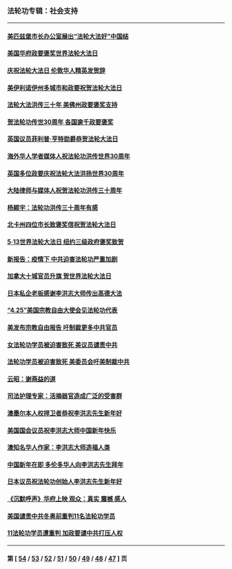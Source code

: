### 法轮功专辑：社会支持
---
#### [美匹兹堡市长办公室展出“法轮大法好”中国结](../../pages/nf4386/n13749721.md?06200430) 
#### [美国华府政要褒奖世界法轮大法日](../../pages/nf4386/n13743770.md?06200430) 
#### [庆祝法轮大法日 伦敦华人精英发贺辞](../../pages/nf4386/n13741593.md?06200430) 
#### [美伊利诺伊州多城市和政要祝贺法轮大法日](../../pages/nf4386/n13737149.md?06200430) 
#### [法轮大法洪传三十年 美佛州政要褒奖支持](../../pages/nf4386/n13737103.md?06200430) 
#### [贺法轮功传世30周年 各国逾千政要褒奖](../../pages/nf4386/n13735828.md?06200430) 
#### [英国议员菲利普‧亨特勋爵恭贺法轮大法日](../../pages/nf4386/n13736187.md?06200430) 
#### [海外华人学者媒体人祝法轮功洪传世界30周年](../../pages/nf4386/n13735835.md?06200430) 
#### [英国多位政要庆祝法轮大法洪扬世界30周年](../../pages/nf4386/n13734739.md?06200430) 
#### [大陆律师与媒体人祝贺法轮功洪传三十周年](../../pages/nf4386/n13735062.md?06200430) 
#### [杨颖宇：法轮功洪传三十周年有感](../../pages/nf4386/n13734884.md?06200430) 
#### [北卡州四位市长致褒奖信祝贺法轮大法日](../../pages/nf4386/n13733292.md?06200430) 
#### [5·13世界法轮大法日 纽约三级政府褒奖致贺](../../pages/nf4386/n13732651.md?06200430) 
#### [新报告：疫情下 中共迫害法轮功严重加剧](../../pages/nf4386/n13732612.md?06200430) 
#### [加拿大十城官员升旗 贺世界法轮大法日](../../pages/nf4386/n13729166.md?06200430) 
#### [日本私企老板感谢李洪志大师传出高德大法](../../pages/nf4386/n13726335.md?06200430) 
#### [“4.25”美国宗教自由大使会见法轮功代表](../../pages/nf4386/n13724124.md?06200430) 
#### [美发布宗教自由报告 吁制裁更多中共官员](../../pages/nf4386/n13720670.md?06200430) 
#### [女法轮功学员被迫害致死 美议员谴责中共](../../pages/nf4386/n13682069.md?06200430) 
#### [法轮功学员被迫害致死 美委员会吁美制裁中共](../../pages/nf4386/n13631310.md?06200430) 
#### [云昭：谢燕益的道](../../pages/nf4386/n13607391.md?06200430) 
#### [司法护理专家：活摘器官造成广泛的受害群](../../pages/nf4386/n13570425.md?06200430) 
#### [澳墨尔本人权捍卫者恭祝李洪志先生新年好](../../pages/nf4386/n13556164.md?06200430) 
#### [美国国会议员祝李洪志大师中国新年快乐](../../pages/nf4386/n13554208.md?06200430) 
#### [澳知名华人作家：李洪志大师造福人类](../../pages/nf4386/n13552049.md?06200430) 
#### [中国新年在即 多伦多华人向李洪志先生拜年](../../pages/nf4386/n13531756.md?06200430) 
#### [日本议员祝法轮功创始人李洪志先生新年好](../../pages/nf4386/n13543228.md?06200430) 
#### [《沉默呼声》华府上映 观众：真实 震撼 感人](../../pages/nf4386/n13524739.md?06200430) 
#### [美国谴责中共冬奥前重判11名法轮功学员](../../pages/nf4386/n13521806.md?06200430) 
#### [11法轮功学员遭重判 加政要谴中共打压人权](../../pages/nf4386/n13521294.md?06200430) 

---
#### 第 [ [54](./54.md?06200430) / [53](./53.md?06200430) / [52](./52.md?06200430) / [51](./51.md?06200430) / [50](./50.md?06200430) / [49](./49.md?06200430) / [48](./48.md?06200430) / [47](./47.md?06200430) ] 页
